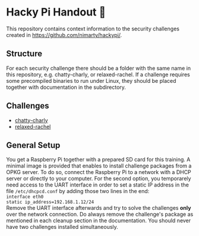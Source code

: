 # Hacky Pi Handout :robot:
This repository contains context information to the security challenges created in https://github.com/nimarty/hackypi/.

## Structure
For each security challenge there should be a folder with the same name in this repository, e.g. chatty-charly, or relaxed-rachel.
If a challenge requires some precompiled binaries to run under Linux, they should be placed together with documentation in the subdirectory.

## Challenges
- [chatty-charly](chatty-charly/chatty-charly.md)
- [relaxed-rachel](relaxed-rachel/relaxed-rachel.md)

## General Setup
You get a Raspberry Pi together with a prepared SD card for this training. A minimal image is provided that enables to install challenge packages from a OPKG server. To do so, connect the Raspberry Pi to a network with a DHCP server or directly to your computer. For the second option, you temporarely need access to the UART interface in order to set a static IP address in the file `/etc/dhcpcd.conf` by adding those two lines in the end: \
`interface eth0` \
`static ip_address=192.168.1.12/24` \
Remove the UART interface afterwards and try to solve the challenges **only** over the network connection. Do always remove the challenge's package as mentioned in each cleanup section in the documentation. You should never have two challenges installed simultaneously.
